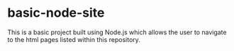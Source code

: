 # basic-node-site

This is a basic project built using Node.js which allows the user to navigate to the html pages listed within this repository.
